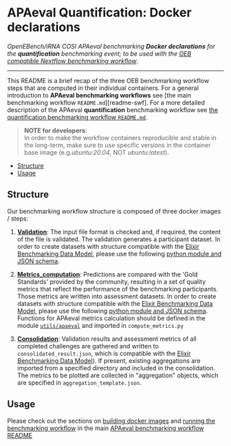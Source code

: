 # APAeval Quantification: Docker declarations

*OpenEBench/iRNA COSI APAeval benchmarking **Docker declarations** for the **quantification** benchmarking event; to be used with the [OEB compatible Nextflow benchmarking workflow][main-nf]*.
___

This README is a brief recap of the three OEB benchmarking workflow steps that are computed in their individual containers. For a general introduction to **APAeval benchmarking workflows** see [the main benchmarking workflow `README.md`][readme-swf]. For a more detailed description of the APAeval **quantification** benchmarking workflow see [the quantification benchmarking workflow `README.md`][readme-qbwf].


>**NOTE for developers:**    
In order to make the workflow containers reproducible and stable in the long-term, make sure to use specific versions in the container base image (e.g.*ubuntu:20.04*, NOT *ubuntu:latest*).

- [Structure](#structure)
- [Usage](#usage)
## Structure
Our benchmarking workflow structure is composed of three docker images / steps:
1. [**Validation**](./q_validation):
The input file format is checked and, if required, the content of the file is validated. The validation generates a
participant dataset. In order to create datasets with structure compatible with the [Elixir Benchmarking Data Model][elixir-data-model], please use the following [python module and JSON schema][oeb-json].

2. [**Metrics_computation**](./q_metrics):
Predictions are compared with the 'Gold Standards' provided by the community, resulting in a set of quality metrics that reflect the performance of the benchmarking participants. Those metrics are written into assessment datasets. In order to create datasets with structure compatible with the [Elixir Benchmarking Data Model][elixir-data-model], please use the following [python module and JSON schema][oeb-json].
Functions for APAeval metrics calculation should be defined in the module [`utils/apaeval`][apa-module] and imported in `compute_metrics.py`


3. [**Consolidation**](./q_consolidation):
Validation results and assessment metrics of all completed challenges are gathered and written to `consolidated_result.json`, which is compatible with the [Elixir Benchmarking Data Model][elixir-data-model]). If present, existing aggregations are imported from a specified directory and included in the consolidation. The metrics to be plotted are collected in "aggregation" objects, which are specified in `aggregation_template.json`.


## Usage
Please check out the sections on [building docker images][build-images] and [running the benchmarking workflow][run-workflow] in the main [APAeval benchmarking workflow README][readme-bwf]


[//]: # (References)
[main-nf]: ../main.nf
[readme-qbwf]: ../README.md
[readme-bwf]: ../../README.md
[apa-module]: ../../../utils/apaeval/src/apaeval/main.py
[build-images]: ../../README.md#7-build-images
[run-workflow]: ../../README.md#8-test-run
[elixir-data-model]: https://github.com/inab/benchmarking-data-model
[oeb-json]: ../../JSON_templates/src/JSON_templates/

